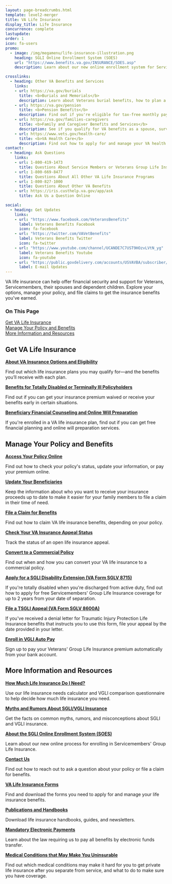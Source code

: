 ```yaml
---
layout: page-breadcrumbs.html
template: level2-merger
title: VA Life Insurance
display_title: Life Insurance
concurrence: complete
lastupdate:
order: 1
icon: fa-users
promo:
  - image: /img/megamenu/life-insurance-illustration.png
    heading: SGLI Online Enrollment System (SOES)
    url: "https://www.benefits.va.gov/INSURANCE/SOES.asp"
    description: Learn about our new online enrollment system for Servicemembers' Group Life Insurance.

crosslinks:
  - heading: Other VA Benefits and Services
    links:
    - url: https://va.gov/burials
      title: <b>Burials and Memorials</b>
      description: Learn about Veterans burial benefits, how to plan a burial, and how to get compensation as a survivor.
    - url: https://va.gov/pension
      title: <b>Pension Benefits</b>
      description: Find out if you're eligible for tax-free monthly payments as a wartime Veteran or surviving spouse or child.
    - url: https://va.gov/families-caregivers
      title: <b>Family and Caregiver Benefits and Services</b>
      description: See if you qualify for VA benefits as a spouse, surviving spouse, dependent child, or caregiver.
    - url: https://www.vets.gov/health-care/
      title: <b>VA Health Care</b>
      description: Find out how to apply for and manage your VA health care benefits.
contact:
  - heading: Ask Questions
    links:
    - url: 1-800-419-1473
      title: Questions About Service Members or Veterans Group Life Insurance
    - url: 1-800-669-8477
      title: Questions About All Other VA Life Insurance Programs
    - url: 1-800-827-1000
      title: Questions About Other VA Benefits
    - url: https://iris.custhelp.va.gov/app/ask
      title: Ask Us a Question Online

social:
  - heading: Get Updates
    links:
    - url: "https://www.facebook.com/VeteransBenefits"
      label: Veterans Benefits Facebook
      icon: fa-facebook
    - url: "https://twitter.com/VAVetBenefits"
      label: Veterans Benefits Twitter
      icon: fa-twitter
    - url: "https://www.youtube.com/channel/UCANDE7C7UST9HOzvLVtN_yg"
      label: Veterans Benefits Youtube
      icon: fa-youtube
    - url: "https://public.govdelivery.com/accounts/USVAVBA/subscriber/new"
      label: E-mail Updates
---
```

<p class="va-introtext">
VA life insurance can help offer financial security and support for Veterans, Servicemembers, their spouses and dependent children. Explore your options, manage your policy, and file claims to get the insurance benefits you've earned.</p>

<h3>On This Page</h3>

[Get VA Life Insurance](#get)<br>
[Manage Your Policy and Benefits](#manage)<br>
[More Information and Resources](#more)<br>

<section class='usa-grid'>
  <div class="va-h-ruled--stars"></div>
</section>

<section id="get" class="merger-majorlinks">

  <h2>Get VA Life Insurance</h2>

  <div class="link">
    <a href="https://vets.gov/life-insurance/options-and-eligibility/"><b>About VA Insurance Options and Eligibility</b></a>
    <p>Find out which life insurance plans you may qualify for—and the benefits you’ll receive with each plan.</p>
  </div>

  <div class="link">
    <a href="https://vets.gov/life-insurance/disabled-and-terminally-ill/"><b>Benefits for Totally Disabled or Terminally Ill Policyholders</b></a>
    <p>Find out if you can get your insurance premium waived or receive your benefits early in certain situations.
  </div>

  <div class="link">
    <a href="https://benefits.va.gov/insurance/bfcs.asp"><b>Beneficiary Financial Counseling and Online Will Preparation</b></a>
    <p>If you're enrolled in a VA life insurance plan, find out if you can get free financial planning and online will preparation services.</p>
  </div>

</section>

<section class='usa-grid'>
  <div class="va-h-ruled--stars"></div>
</section>

<section id="manage" class="merger-majorlinks">

  <h2>Manage Your Policy and Benefits</h2>

  <div class="link">
    <a href="https://www.vets.gov/life-insurance/manage-your-policy/"><b>Access Your Policy Online</b></a>
    <p>Find out how to check your policy's status, update your information, or pay your premium online.</p>
    </div>

  <div class="link">
    <a href="https://benefits.va.gov/INSURANCE/updatebene.asp"><b>Update Your Beneficiaries</b></a>
    <p>Keep the information about who you want to receive your insurance proceeds up to date to make it easier for your family members to file a claim in their time of need.</p>
  </div>

  <div class="link">
    <a href="https://benefits.va.gov/INSURANCE/sglivgli.asp"><b>File a Claim for Benefits</b></a>
    <p>Find out how to claim VA life insurance benefits, depending on your policy.</p>
  </div>

  <div class="link">
    <a href="https://www.ebenefits.va.gov/ebenefits/about/feature?feature=compensation-claim-appeal-status"><b>Check Your VA Insurance Appeal Status</b></a>
    <p>Track the status of an open life insurance appeal.</p>
  </div>
  
  <div class="link">
    <a href="https://www.benefits.va.gov/INSURANCE/converting.asp"><b>Convert to a Commercial Policy</b></a>
    <p>Find out when and how you can convert your VA life insurance to a commercial policy.</p>
  </div>
  
  <div class="link">
    <a href="https://www.benefits.va.gov/insurance/sglidisabled.asp"><b>Apply for a SGLI Disability Extension (VA Form SGLV 8715)</b></a>
    <p>If you're totally disabled when you're discharged from active duty, find out how to apply for free Servicemembers' Group Life Insurance coverage for up to 2 years from your date of separation.</p>
  </div>

  <div class="link">
    <a href="https://www.benefits.va.gov/INSURANCE/forms/TSGLIAppealsForm.htm"><b>File a TSGLI Appeal (VA Form SGLV 8600A)</b></a>
    <p>If you've received a denial letter for Traumatic Injury Protection Life Insurance benefits that instructs you to use this form, file your appeal by the date provided in your letter.</p>
  </div>

  <div class="link">
    <a href="https://www.benefits.va.gov/INSURANCE/vgli_auto_pay.asp"><b>Enroll in VGLI Auto Pay</b></a>
    <p>Sign up to pay your Veterans' Group Life Insurance premium automatically from your bank account.</p>
  </div>

</section>

<section class='usa-grid'>
  <div class="va-h-ruled--stars"></div>
</section>

<section id="more" class="merger-majorlinks">

  <h2>More Information and Resources</h2>

  <div class="link">
    <a href="https://benefits.va.gov/insurance/lifeins101.asp"><b>How Much Life Insurance Do I Need?</b></a>
    <p>Use our life insurance needs calculator and VGLI comparison questionnaire to help decide how much life insurance you need.</p>
  </div>

  <div class="link">
    <a href="https://www.benefits.va.gov/INSURANCE/sgli_myths_rumors.asp"><b>Myths and Rumors About SGLI/VGLI Insurance</b></a>
    <p>Get the facts on common myths, rumors, and misconceptions about SGLI and VGLI insurance.</p>
  </div>
  
  <div class="link">
    <a href="https://www.benefits.va.gov/INSURANCE/SOES.asp"><b>About the SGLI Online Enrollment System (SOES)</b></a>
    <p>Learn about our new online process for enrolling in Servicemembers' Group Life Insurance.</p>
  </div>
  
  <div class="link">
    <a href="https://www.benefits.va.gov/INSURANCE/resources-contact.asp"><b>Contact Us</b></a>
    <p>Find out how to reach out to ask a question about your policy or file a claim for benefits.</p>
  </div>
  
  <div class="link">
    <a href="https://www.benefits.va.gov/INSURANCE/resources-forms.asp"><b>VA Life Insurance Forms</b></a>
    <p>Find and download the forms you need to apply for and manage your life insurance benefits.</p>
  </div>
  
  <div class="link">
    <a href="https://www.benefits.va.gov/INSURANCE/ins_publications.asp"><b>Publications and Handbooks</b></a>
    <p>Download life insurance handbooks, guides, and newsletters.</p>
  </div>
  
  <div class="link">
    <a href="https://www.benefits.va.gov/INSURANCE/payments-eft.asp"><b>Mandatory Electronic Payments</b></a>
    <p>Learn about the law requiring us to pay all benefits by electronic funds transfer.</p>
  </div> 
  
  <div class="link">
    <a href="https://www.benefits.va.gov/INSURANCE/uninsurable.asp"><b>Medical Conditions that May Make You Uninsurable</b></a>
    <p>Find out which medical conditions may make it hard for you to get private life insurance after you separate from service, and what to do to make sure you have coverage. </p>
  </div> 

</section>
